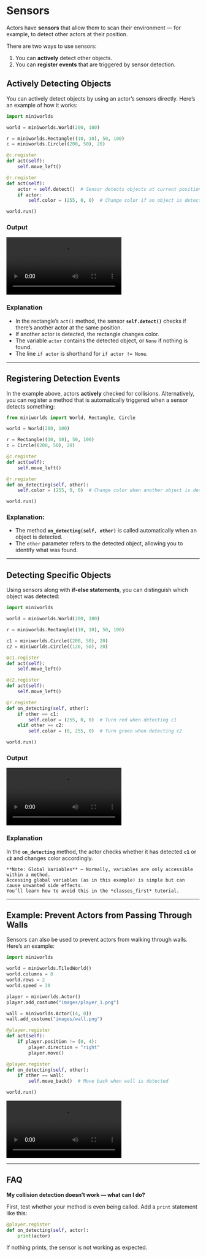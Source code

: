 # Sensors

Actors have **sensors** that allow them to scan their environment — for example, to detect other actors at their position.

There are two ways to use sensors:

1. You can **actively** detect other objects.
2. You can **register events** that are triggered by sensor detection.

## Actively Detecting Objects

You can actively detect objects by using an actor’s sensors directly.
Here’s an example of how it works:

```python
import miniworlds 

world = miniworlds.World(200, 100)

r = miniworlds.Rectangle((10, 10), 50, 100)
c = miniworlds.Circle((200, 50), 20)

@c.register
def act(self):
    self.move_left()

@r.register
def act(self):
    actor = self.detect()  # Sensor detects objects at current position
    if actor:
        self.color = (255, 0, 0)  # Change color if an object is detected

world.run()
```

### Output

<video controls loop width=300px>
  <source src="../_static/sensor.webm" type="video/webm">
  Your browser does not support the video tag.
</video>

### Explanation

* In the rectangle’s `act()` method, the sensor **`self.detect()`** checks if there’s another actor at the same position.
* If another actor is detected, the rectangle changes color.
* The variable `actor` contains the detected object, or `None` if nothing is found.
* The line `if actor` is shorthand for `if actor != None`.

---

## Registering Detection Events

In the example above, actors **actively** checked for collisions.
Alternatively, you can register a method that is automatically triggered when a sensor detects something:

```python
from miniworlds import World, Rectangle, Circle

world = World(200, 100)

r = Rectangle((10, 10), 50, 100)
c = Circle((200, 50), 20)

@c.register
def act(self):
    self.move_left()

@r.register
def on_detecting(self, other):
    self.color = (255, 0, 0)  # Change color when another object is detected

world.run()
```

### Explanation:

* The method **`on_detecting(self, other)`** is called automatically when an object is detected.
* The `other` parameter refers to the detected object, allowing you to identify what was found.

---

## Detecting Specific Objects

Using sensors along with **if-else statements**, you can distinguish which object was detected:

```python
import miniworlds 

world = miniworlds.World(200, 100)

r = miniworlds.Rectangle((10, 10), 50, 100)

c1 = miniworlds.Circle((200, 50), 20)
c2 = miniworlds.Circle((120, 50), 20)

@c1.register
def act(self):
    self.move_left()

@c2.register
def act(self):
    self.move_left()

@r.register
def on_detecting(self, other):
    if other == c1:
        self.color = (255, 0, 0)  # Turn red when detecting c1
    elif other == c2:
        self.color = (0, 255, 0)  # Turn green when detecting c2

world.run()
```

### Output

<video controls loop width=300px>
  <source src="../_static/sensor2.webm" type="video/webm">
  Your browser does not support the video tag.
</video>

### Explanation

In the **`on_detecting`** method, the actor checks whether it has detected **`c1`** or **`c2`** and changes color accordingly.

```{note}
**Note: Global Variables** — Normally, variables are only accessible within a method.  
Accessing global variables (as in this example) is simple but can cause unwanted side effects.  
You’ll learn how to avoid this in the *classes_first* tutorial.
```

---

## Example: Prevent Actors from Passing Through Walls

Sensors can also be used to prevent actors from walking through walls.
Here’s an example:

```python
import miniworlds 

world = miniworlds.TiledWorld()
world.columns = 8
world.rows = 2
world.speed = 30

player = miniworlds.Actor()
player.add_costume("images/player_1.png")

wall = miniworlds.Actor((4, 0))
wall.add_costume("images/wall.png")

@player.register
def act(self):
    if player.position != (0, 4):
        player.direction = "right"
        player.move()

@player.register
def on_detecting(self, other):
    if other == wall:
        self.move_back()  # Move back when wall is detected

world.run()
```

<video controls loop width=300px>
  <source src="../_static/wall.webm" type="video/webm">
  Your browser does not support the video tag.
</video>

---

## FAQ

**My collision detection doesn’t work — what can I do?**

First, test whether your method is even being called. Add a `print` statement like this:

```python
@player.register
def on_detecting(self, actor):
    print(actor)
```

If nothing prints, the sensor is not working as expected.
